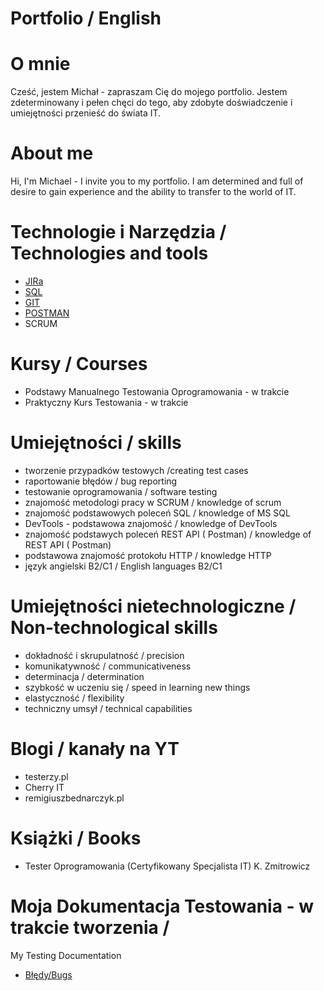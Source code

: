 # Portfolio / English 

# O mnie 
Cześć, jestem Michał - zapraszam Cię do mojego portfolio. 
Jestem zdeterminowany i pełen chęci do tego, aby zdobyte doświadczenie
i umiejętności przenieść do świata IT. 

# About me
Hi, I'm Michael - I invite you to my portfolio. 
I am determined and full of desire to gain experience
and the ability to transfer to the world of IT. 


# Technologie i Narzędzia / Technologies and tools
* [JIRa](https://www.atlassian.com/pl/software/jira)
* [SQL](https://www.microsoft.com/pl-pl/sql-server/sql-server-downloads)
* [GIT](https://git-scm.com/)
* [POSTMAN](https://www.postman.com/)
* SCRUM

# Kursy / Courses
* Podstawy Manualnego Testowania Oprogramowania - w trakcie
* Praktyczny Kurs Testowania - w trakcie 


# Umiejętności / skills
* tworzenie przypadków testowych /creating test cases
* raportowanie błędów / bug reporting
* testowanie oprogramowania / software testing
* znajomość metodologi pracy w SCRUM / knowledge of scrum
* znajomość podstawowych poleceń SQL / knowledge of MS SQL 
* DevTools - podstawowa znajomość / knowledge of DevTools
* znajomość podstawych poleceń REST API ( Postman)  / knowledge of REST API ( Postman)
* podstawowa znajomość protokołu HTTP / knowledge HTTP
* język angielski B2/C1 / English languages B2/C1

# Umiejętności nietechnologiczne / Non-technological skills
* dokładność i skrupulatność / precision
* komunikatywność / communicativeness
* determinacja / determination
* szybkość w uczeniu się / speed in learning new things
* elastyczność / flexibility
* techniczny umsył / technical capabilities

# Blogi / kanały na YT
* testerzy.pl
* Cherry IT
* remigiuszbednarczyk.pl

# Książki / Books
* Tester Oprogramowania (Certyfikowany Specjalista IT) K. Zmitrowicz

# Moja Dokumentacja Testowania - w trakcie tworzenia /
 My Testing Documentation 
* [Błędy/Bugs](https://github.com/MichalMiechowicz/Portfolio/tree/main/B%C5%82%C4%99dy)
